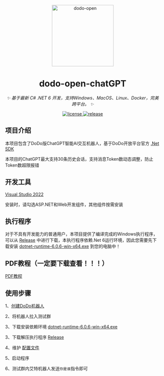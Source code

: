 
<p align="center">
  <a href="https://open.imdodo.com">
    <img src="https://avatars.githubusercontent.com/u/96616694" width="200" height="200" alt="dodo-open">
  </a>
</p>

<div align="center">

  # dodo-open-chatGPT

  _✨ 基于最新 C# .NET 6 开发，支持Windows、MacOS、Linux、Docker，完美跨平台。 ✨_

  <a href="https://github.com/Rhyheart/dodo-open-chatGPT/blob/main/LICENSE">
    <img src="https://img.shields.io/github/license/Rhyheart/dodo-open-chatGPT" alt="license">
  </a>
  <a href="https://github.com/Rhyheart/dodo-open-chatGPT/releases">
    <img src="https://img.shields.io/github/v/release/Rhyheart/dodo-open-chatGPT?color=blueviolet&include_prereleases"
      alt="release">
  </a>

</div>


## 项目介绍

本项目包含了DoDo版ChatGPT智能AI交互机器人，基于DoDo开放平台官方 [.Net SDK](https://github.com/dodo-open/dodo-open-net)

本项目的ChatGPT最大支持30条历史会话，支持消息Token数动态调整，防止Token数超限报错

## 开发工具

[Visual Studio 2022](https://visualstudio.microsoft.com/zh-hans/vs/)

安装时，请勾选ASP.NET和Web开发组件，其他组件按需安装


## 执行程序

对于不具有开发能力的普通用户，本项目提供了编译完成的Windows执行程序，可以从 [Release](https://github.com/Rhyheart/dodo-open-chatGPT/releases) 中进行下载，本执行程序依赖.Net 6运行环境，因此您需要先下载安装 [dotnet-runtime-6.0.6-win-x64.exe](https://download.visualstudio.microsoft.com/download/pr/7989338b-8ae9-4a5d-8425-020148016812/c26361fde7f706279265a505b4d1d93a/dotnet-runtime-6.0.6-win-x64.exe) 到您的电脑中！


## PDF教程（一定要下载查看！！！）

[PDF教程](https://files.imdodo.com/dodo/9478f25d3dd0c3e316ef3c554e5b2437.pdf)


## 使用步骤

1、[创建DoDo机器人](https://open.imdodo.com/go/introduction/deployment.html)

2、将机器人拉入测试群

3、下载安装依赖环境 [dotnet-runtime-6.0.6-win-x64.exe](https://download.visualstudio.microsoft.com/download/pr/7989338b-8ae9-4a5d-8425-020148016812/c26361fde7f706279265a505b4d1d93a/dotnet-runtime-6.0.6-win-x64.exe)

3、下载解压执行程序 [Release](https://github.com/Rhyheart/dodo-open-chatGPT/releases)

4、维护 [配置文件](https://github.com/Rhyheart/dodo-open-chatGPT/blob/main/src/DoDo.Open.ChatGPT/appsettings.json)

5、启动程序

6、测试群内艾特机器人发送`你是谁`指令即可
